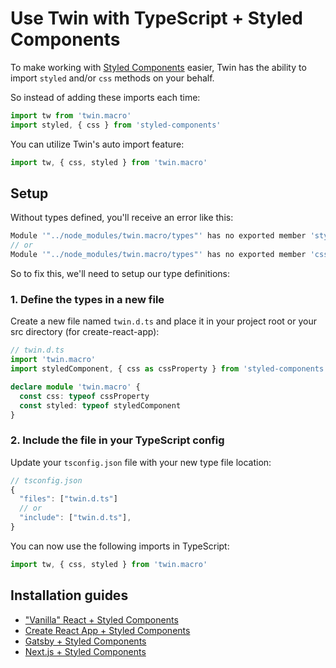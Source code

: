 # Use Twin with TypeScript + Styled Components

To make working with [Styled Components](https://styled-components.com/) easier, Twin has the ability to import `styled` and/or `css` methods on your behalf.

So instead of adding these imports each time:

```typescript
import tw from 'twin.macro'
import styled, { css } from 'styled-components'
```

You can utilize Twin's auto import feature:

```typescript
import tw, { css, styled } from 'twin.macro'
```

## Setup

Without types defined, you'll receive an error like this:

```js
Module '"../node_modules/twin.macro/types"' has no exported member 'styled'.
// or
Module '"../node_modules/twin.macro/types"' has no exported member 'css'.
```

So to fix this, we'll need to setup our type definitions:

### 1. Define the types in a new file

Create a new file named `twin.d.ts` and place it in your project root or your src directory (for create-react-app):

```typescript
// twin.d.ts
import 'twin.macro'
import styledComponent, { css as cssProperty } from 'styled-components'

declare module 'twin.macro' {
  const css: typeof cssProperty
  const styled: typeof styledComponent
}
```

### 2. Include the file in your TypeScript config

Update your `tsconfig.json` file with your new type file location:

```typescript
// tsconfig.json
{
  "files": ["twin.d.ts"]
  // or
  "include": ["twin.d.ts"],
}
```

You can now use the following imports in TypeScript:

```typescript
import tw, { css, styled } from 'twin.macro'
```

## Installation guides

- ["Vanilla" React + Styled Components](react.md)
- [Create React App + Styled Components](create-react-app.md)
- [Gatsby + Styled Components](gatsby.md)
- [Next.js + Styled Components](next.md)
